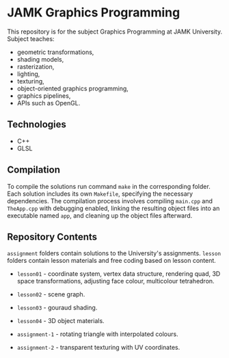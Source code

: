 # JAMK Graphics Programming

This repository is for the subject Graphics Programming at JAMK University. Subject teaches:

- geometric transformations,
- shading models,
- rasterization,
- lighting,
- texturing,
- object-oriented graphics programming,
- graphics pipelines,
- APIs such as OpenGL.

## Technologies

- C++
- GLSL

## Compilation

To compile the solutions run command `make` in the corresponding folder. Each solution includes its own `Makefile`, specifying the necessary dependencies. The compilation process involves compiling `main.cpp` and `TheApp.cpp` with debugging enabled, linking the resulting object files into an executable named `app`, and cleaning up the object files afterward.

## Repository Contents

`assignment` folders contain solutions to the University's assignments.
`lesson` folders contain lesson materials and free coding based on lesson content.

* `lesson01` - coordinate system, vertex data structure, rendering quad, 3D space transformations, adjusting face colour, multicolour tetrahedron.
* `lesson02` - scene graph.
* `lesson03` - gouraud shading.
* `lesson04` - 3D object materials.

* `assignment-1` - rotating triangle with interpolated colours.
* `assignment-2` - transparent texturing with UV coordinates.